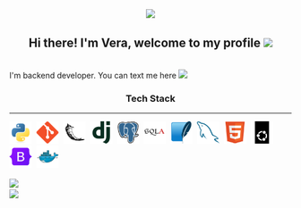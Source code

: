 
<div align="center">
  <img src="https://media.giphy.com/media/v1.Y2lkPTc5MGI3NjExenA0N2l5MHE4NWZtZXc3bTliem9meTF4bmJ3cTV3cTQzanV1ejdhZyZlcD12MV9pbnRlcm5hbF9naWZfYnlfaWQmY3Q9Zw/JqmupuTVZYaQX5s094/giphy.gif" width="200"/>
</div>
<h2 align="center">Hi there! I'm Vera, welcome to my profile
  <img src="https://media.giphy.com/media/hvRJCLFzcasrR4ia7z/giphy.gif" width="30px"/>
</h2>
</center>
    <br>
<a> I'm backend developer. You can text me here
    <a href="https://t.me/gluuuk">
      <img src="https://img.shields.io/badge/-blue?style=flat&logo=Telegram&logoColor=white"
    </a>
</a>
    <br>
<h3 align="center">Tech Stack</h3>
<hr>
<div>
  <img src="https://github.com/devicons/devicon/blob/master/icons/python/python-original.svg" title="Python" alt="Python" width="40" height="40"/>&nbsp;
  <img src="https://github.com/devicons/devicon/blob/master/icons/git/git-original.svg" title="Git" alt="Git" width="40" height="40"/>&nbsp;
  <img src="https://github.com/devicons/devicon/blob/master/icons/flask/flask-original.svg" title="Flask" alt="Flask" width="40" height="40"/>&nbsp;
  <img src="https://github.com/devicons/devicon/blob/master/icons/django/django-plain.svg" title="Django UI" alt="Django UI" width="40" height="40"/>&nbsp;
  <img src="https://github.com/devicons/devicon/blob/master/icons/postgresql/postgresql-original.svg" title="PostgreSQL" alt="PostgreSQL" width="40" height="40"/>&nbsp;
  <img src="https://github.com/devicons/devicon/blob/master/icons/sqlalchemy/sqlalchemy-original.svg" title="sqlalchemy" alt="sqlalchemy " width="40" height="40"/>&nbsp;
  <img src="https://github.com/devicons/devicon/blob/master/icons/sqlite/sqlite-original.svg"  title="sqlite" alt="sqlite" width="40" height="40"/>&nbsp;
  <img src="https://github.com/devicons/devicon/blob/master/icons/mysql/mysql-original.svg" title="mysql" alt="mysql" width="40" height="40"/>&nbsp;
  <img src="https://github.com/devicons/devicon/blob/master/icons/html5/html5-original.svg" title="HTML5" alt="HTML" width="40" height="40"/>&nbsp;
  <img src="https://github.com/devicons/devicon/blob/master/icons/ubuntu/ubuntu-plain.svg" title="ubuntu" alt="ubuntu" width="40" height="40"/>&nbsp;
  <img src="https://github.com/devicons/devicon/blob/master/icons/bootstrap/bootstrap-original.svg" title="bootstrap"  alt="bootstrap" width="40" height="40"/>&nbsp;
  <img src="https://github.com/devicons/devicon/blob/master/icons/docker/docker-original.svg" title="docker"  alt="docker" width="40" height="40"/>&nbsp;
</div>
<br>
<img src="http://github-readme-streak-stats.herokuapp.com?user=Dobrovera&theme=dark&background=000000">
<br>
<img src="https://github-readme-stats.vercel.app/api/top-langs/?username=Dobrovera&theme=dark&background=000000">
